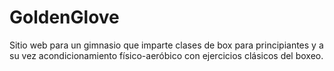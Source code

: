 # GoldenGlove
Sitio web para un gimnasio que imparte clases de box para principiantes y a su vez acondicionamiento físico-aeróbico con ejercicios clásicos del boxeo.
